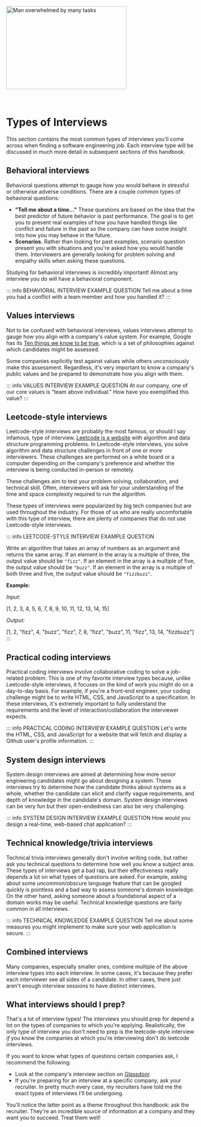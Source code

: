 <img style="margin: 0 auto; max-width:20rem; margin-bottom: 2rem" alt="Man overwhelmed by many tasks" width="320" height="221" src="/types.png" />

# Types of Interviews

<star />

This section contains the most common types of interviews you'll come across when finding a software engineering job. Each interview type will be discussed in much more detail in subsequent sections of this handbook.

## Behavioral interviews

Behavioral questions attempt to gauge how you would behave in stressful or otherwise adverse conditions. There are a couple common types of behavioral questions:

- **"Tell me about a time..."** These questions are based on the idea that the best predictor of future behavior is past performance. The goal is to get you to present real examples of how you have handled things like conflict and failure in the past so the company can have some insight into how you may behave in the future.
- **Scenarios.** Rather than looking for past examples, scenario question present you with situations and you're asked how you would handle them. Interviewers are generally looking for problem solving and empathy skills when asking these questions.

Studying for behavioral interviews is incredibly important! Almost any interview you do will have a behavioral component.

::: info BEHAVIORAL INTERVIEW EXAMPLE QUESTION
Tell me about a time you had a conflict with a team member and how you handled it?
:::

## Values interviews

Not to be confused with behavioral interviews, values interviews attempt to gauge how you align with a company's value system. For example, Google has its [Ten things we know to be true](https://about.google/philosophy/), which is a set of philosophies against which candidates might be assessed.

Some companies explicitly test against values while others unconsciously make this assessment. Regardless, it's very important to know a company's public values and be prepared to demonstrate how you align with them.

::: info VALUES INTERVIEW EXAMPLE QUESTION
At our company, one of our core values is "team above individual." How have you exemplified this value?
:::

## Leetcode-style interviews

Leetcode-style interviews are probably the most famous, or should I say infamous, type of interview. [Leetcode is a website](https://leetcode.com/) with algorithm and data structure programming problems. In Leetcode-style interviews, you solve algorithm and data structure challenges in front of one or more interviewers. These challenges are performed on a white board or a computer depending on the company's preference and whether the interview is being conducted in-person or remotely.

These challenges aim to test your problem solving, collaboration, and technical skill. Often, interviewers will ask for your understanding of the time and space complexity required to run the algorithm.

These types of interviews were popularized by big tech companies but are used throughout the industry. For those of us who are really uncomfortable with this type of interview, there are plenty of companies that do not use Leetcode-style interviews.

::: info LEETCODE-STYLE INTERVIEW EXAMPLE QUESTION

Write an algorithm that takes an array of numbers as an argument and returns the same array. If an element in the array is a multiple of three, the output value should be `"fizz"`. If an element in the array is a multiple of five, the output value should be `"buzz"`. If an element in the array is a multiple of both three and five, the output value should be `"fizzbuzz"`.

**Example:**

_Input:_

[1, 2, 3, 4, 5, 6, 7, 8, 9, 10, 11, 12, 13, 14, 15]

_Output:_

[1, 2, "fizz", 4, "buzz", "fizz", 7, 8, "fizz", "buzz", 11, "fizz", 13, 14, "fizzbuzz"]
:::

## Practical coding interviews

Practical coding interviews involve collaborative coding to solve a job-related problem. This is one of my favorite interview types because, unlike Leetcode-style interviews, it focuses on the kind of work you might do on a day-to-day basis. For example, if you're a front-end engineer, your coding challenge might be to write HTML, CSS, and JavaScript to a specification. In these interviews, it's extremely important to fully understand the requirements and the level of interaction/collaboration the interviewer expects.

::: info PRACTICAL CODING INTERVIEW EXAMPLE QUESTION
Let's write the HTML, CSS, and JavaScript for a website that will fetch and display a Github user's profile information.
:::

## System design interviews

System design interviews are aimed at determining how more senior engineering candidates might go about designing a system. These interviews try to determine how the candidate thinks about systems as a whole, whether the candidate can elicit and clarify vague requirements, and depth of knowledge in the candidate's domain. System design interviews can be very fun but their open-endedness can also be very challenging.

::: info SYSTEM DESIGN INTERVIEW EXAMPLE QUESTION
How would you design a real-time, web-based chat application?
:::

## Technical knowledge/trivia interviews

Technical trivia interviews generally don't involve writing code, but rather ask you technical questions to determine how well you know a subject area. These types of interviews get a bad rap, but their effectiveness really depends a lot on what types of questions are asked. For example, asking about some uncommon/obscure language feature that can be googled quickly is pointless and a bad way to assess someone's domain knowledge. On the other hand, asking someone about a foundational aspect of a domain works may be useful. Technical knowledge questions are fairly common in all interviews.

::: info TECHNICAL KNOWLEDGE EXAMPLE QUESTION
Tell me about some measures you might implement to make sure your web application is secure.
:::

## Combined interviews

Many companies, especially smaller ones, combine multiple of the above interview types into each interview. In some cases, it's because they prefer each interviewer see all sides of a candidate. In other cases, there just aren't enough interview sessions to have distinct interviews.

## What interviews should I prep?

That's a lot of interview types! The interviews you should prep for depend a lot on the types of companies to which you're applying. Realistically, the only type of interview you don't need to prep is the leetcode-style interview _if_ you know the companies at which you're interviewing don't do leetcode interviews.

If you want to know what types of questions certain companies ask, I recommend the following:

- Look at the company's interview section on [Glassdoor](https://glassdoor.com/).
- If you're preparing for an interview at a specific company, ask your recruiter. In pretty much every case, my recruiters have told me the exact types of interviews I'll be undergoing.

You'll notice the latter point as a theme throughout this handbook: ask the recruiter. They're an incredible source of information at a company and they want you to succeed. Treat them well!

